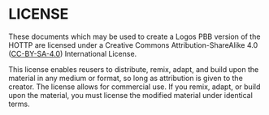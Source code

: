 # LICENSE

These documents which may be used to create a Logos PBB version of the HOTTP are licensed under
a Creative Commons Attribution-ShareAlike 4.0 ([CC-BY-SA-4.0](http://creativecommons.org/licenses/by-sa/4.0/)) 
International License.

This license enables reusers to distribute, remix, adapt, and build upon the material in any medium or format,
so long as attribution is given to the creator. The license allows for commercial use. If you remix, adapt, or
build upon the material, you must license the modified material under identical terms.